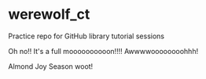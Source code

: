 # werewolf_ct

Practice repo for GitHub library tutorial sessions


Oh no!!  It's a full moooooooooon!!!! Awwwwoooooooohhh!

Almond Joy Season woot!
